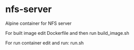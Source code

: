 # nfs-server
Alpine container for NFS server

For built image edit Dockerfile and then run build_image.sh

For run container edit and run: run.sh
